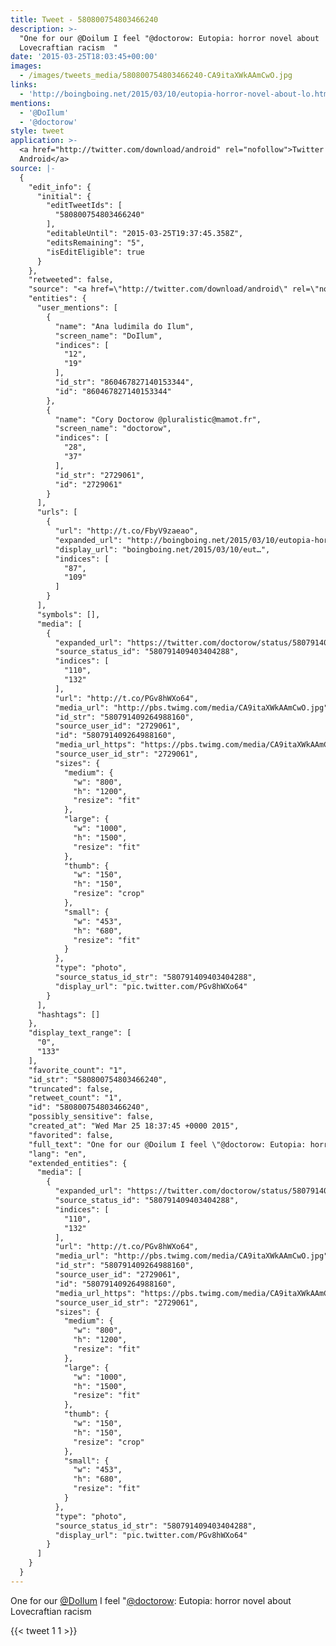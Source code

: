 ```yaml
---
title: Tweet - 580800754803466240
description: >-
  "One for our @Doilum I feel "@doctorow: Eutopia: horror novel about
  Lovecraftian racism  "
date: '2015-03-25T18:03:45+00:00'
images:
  - /images/tweets_media/580800754803466240-CA9itaXWkAAmCwO.jpg
links:
  - 'http://boingboing.net/2015/03/10/eutopia-horror-novel-about-lo.html'
mentions:
  - '@DoIlum'
  - '@doctorow'
style: tweet
application: >-
  <a href="http://twitter.com/download/android" rel="nofollow">Twitter for
  Android</a>
source: |-
  {
    "edit_info": {
      "initial": {
        "editTweetIds": [
          "580800754803466240"
        ],
        "editableUntil": "2015-03-25T19:37:45.358Z",
        "editsRemaining": "5",
        "isEditEligible": true
      }
    },
    "retweeted": false,
    "source": "<a href=\"http://twitter.com/download/android\" rel=\"nofollow\">Twitter for Android</a>",
    "entities": {
      "user_mentions": [
        {
          "name": "Ana ludimila do Ilum",
          "screen_name": "DoIlum",
          "indices": [
            "12",
            "19"
          ],
          "id_str": "860467827140153344",
          "id": "860467827140153344"
        },
        {
          "name": "Cory Doctorow @pluralistic@mamot.fr",
          "screen_name": "doctorow",
          "indices": [
            "28",
            "37"
          ],
          "id_str": "2729061",
          "id": "2729061"
        }
      ],
      "urls": [
        {
          "url": "http://t.co/FbyV9zaeao",
          "expanded_url": "http://boingboing.net/2015/03/10/eutopia-horror-novel-about-lo.html",
          "display_url": "boingboing.net/2015/03/10/eut…",
          "indices": [
            "87",
            "109"
          ]
        }
      ],
      "symbols": [],
      "media": [
        {
          "expanded_url": "https://twitter.com/doctorow/status/580791409403404288/photo/1",
          "source_status_id": "580791409403404288",
          "indices": [
            "110",
            "132"
          ],
          "url": "http://t.co/PGv8hWXo64",
          "media_url": "http://pbs.twimg.com/media/CA9itaXWkAAmCwO.jpg",
          "id_str": "580791409264988160",
          "source_user_id": "2729061",
          "id": "580791409264988160",
          "media_url_https": "https://pbs.twimg.com/media/CA9itaXWkAAmCwO.jpg",
          "source_user_id_str": "2729061",
          "sizes": {
            "medium": {
              "w": "800",
              "h": "1200",
              "resize": "fit"
            },
            "large": {
              "w": "1000",
              "h": "1500",
              "resize": "fit"
            },
            "thumb": {
              "w": "150",
              "h": "150",
              "resize": "crop"
            },
            "small": {
              "w": "453",
              "h": "680",
              "resize": "fit"
            }
          },
          "type": "photo",
          "source_status_id_str": "580791409403404288",
          "display_url": "pic.twitter.com/PGv8hWXo64"
        }
      ],
      "hashtags": []
    },
    "display_text_range": [
      "0",
      "133"
    ],
    "favorite_count": "1",
    "id_str": "580800754803466240",
    "truncated": false,
    "retweet_count": "1",
    "id": "580800754803466240",
    "possibly_sensitive": false,
    "created_at": "Wed Mar 25 18:37:45 +0000 2015",
    "favorited": false,
    "full_text": "One for our @Doilum I feel \"@doctorow: Eutopia: horror novel about Lovecraftian racism http://t.co/FbyV9zaeao http://t.co/PGv8hWXo64\"",
    "lang": "en",
    "extended_entities": {
      "media": [
        {
          "expanded_url": "https://twitter.com/doctorow/status/580791409403404288/photo/1",
          "source_status_id": "580791409403404288",
          "indices": [
            "110",
            "132"
          ],
          "url": "http://t.co/PGv8hWXo64",
          "media_url": "http://pbs.twimg.com/media/CA9itaXWkAAmCwO.jpg",
          "id_str": "580791409264988160",
          "source_user_id": "2729061",
          "id": "580791409264988160",
          "media_url_https": "https://pbs.twimg.com/media/CA9itaXWkAAmCwO.jpg",
          "source_user_id_str": "2729061",
          "sizes": {
            "medium": {
              "w": "800",
              "h": "1200",
              "resize": "fit"
            },
            "large": {
              "w": "1000",
              "h": "1500",
              "resize": "fit"
            },
            "thumb": {
              "w": "150",
              "h": "150",
              "resize": "crop"
            },
            "small": {
              "w": "453",
              "h": "680",
              "resize": "fit"
            }
          },
          "type": "photo",
          "source_status_id_str": "580791409403404288",
          "display_url": "pic.twitter.com/PGv8hWXo64"
        }
      ]
    }
  }
---
```

One for our [@DoIlum](https://twitter.com/@DoIlum) I feel "[@doctorow](https://twitter.com/@doctorow): Eutopia: horror novel about Lovecraftian racism  
    
{{< tweet 1 1 >}}
    
